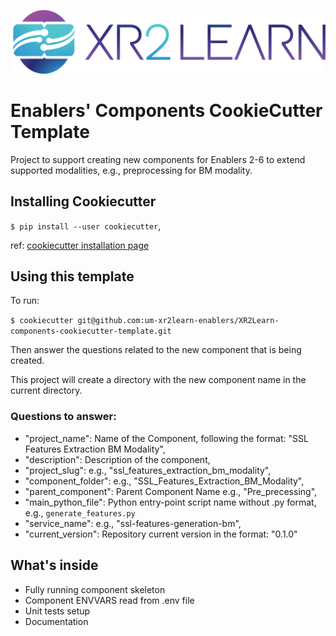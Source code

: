 ![XR2Learn](https://raw.githubusercontent.com/XR2Learn/.github/5c0fada6136915b389c1cd2151a0dd2cfc4a5aac/images/XR2Learn%20logo.png)

# Enablers' Components CookieCutter Template

Project to support creating new components for Enablers 2-6 to extend supported modalities, e.g., preprocessing for BM modality.

## Installing Cookiecutter

`$ pip install --user cookiecutter`,

ref: [cookiecutter installation page](https://cookiecutter.readthedocs.io/en/latest/installation.html)

## Using this template

To run: 

`$ cookiecutter git@github.com:um-xr2learn-enablers/XR2Learn-components-cookiecutter-template.git`

Then answer the questions related to the new component that is being created.

This project will create a directory with the new component name in the current directory.

### Questions to answer:
  - "project_name": Name of the Component, following the format: "SSL Features Extraction BM Modality",
  - "description": Description of the component,
  - "project_slug": e.g., "ssl_features_extraction_bm_modality",
  - "component_folder": e.g., "SSL_Features_Extraction_BM_Modality",
  - "parent_component": Parent Component Name e.g., "Pre_precessing",
  - "main_python_file": Python entry-point script name without .py format, e.g., `generate_features.py`
  - "service_name": e.g., "ssl-features-generation-bm",
  - "current_version": Repository current version in the format: "0.1.0"



## What's inside

* Fully running component skeleton
* Component ENVVARS read from .env file
* Unit tests setup
* Documentation

